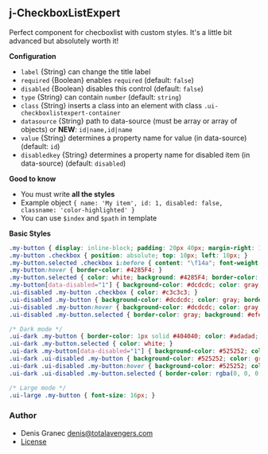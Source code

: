 ## j-CheckboxListExpert

Perfect component for checboxlist with custom styles. It's a little bit advanced but absolutely worth it!

__Configuration__

- `label` {String} can change the title label
- `required` {Boolean} enables `required` (default: `false`)
- `disabled` {Boolean} disables this control (default: `false`)
- `type` {String} can contain `number` (default: `string`)
- `class` {String} inserts a class into an element with class `.ui-checkboxlistexpert-container`
- `datasource` {String} path to data-source (must be array or array of objects) or __NEW__: `id|name,id|name`
- `value` {String} determines a property name for value (in data-source) (default: `id`)
- `disabledkey` {String} determines a property name for disabled item (in data-source) (default: `disabled`)

__Good to know__

- You must write **all the styles**
- Example object `{ name: 'My item', id: 1, disabled: false, classname: 'color-highlighted' }`
- You can use `$index` and `$path` in template

__Basic Styles__

```css
.my-button { display: inline-block; padding: 20px 40px; margin-right: 10px; border: 1px solid gray; cursor: pointer; border-radius: 2px; position: relative; user-select: none; }
.my-button .checkbox { position: absolute; top: 10px; left: 10px; }
.my-button.selected .checkbox i:before { content: "\f14a"; font-weight: 900; }
.my-button:hover { border-color: #4285F4; }
.my-button.selected { color: white; background: #4285F4; border-color: rgba(0, 0, 0, 0.2); }
.my-button[data-disabled="1"] { background-color: #dcdcdc; color: gray; border-color: #dcdcdc; cursor: not-allowed; }
.ui-disabled .my-button .checkbox { color: #c3c3c3; }
.ui-disabled .my-button { background-color: #dcdcdc; color: gray; border-color: #dcdcdc; cursor: not-allowed; }
.ui-disabled .my-button:hover { background-color: #dcdcdc; color: gray; border-color: #dcdcdc; }
.ui-disabled .my-button.selected { border-color: gray; background: #efefef; color: #5a5a5a; }

/* Dark mode */
.ui-dark .my-button { border-color: 1px solid #404040; color: #adadad; }
.ui-dark .my-button.selected { color: white; }
.ui-dark .my-button[data-disabled="1"] { background-color: #525252; color: gray; border-color: #525252; }
.ui-dark .ui-disabled .my-button { background-color: #525252; color: gray; border-color: #525252; }
.ui-dark .ui-disabled .my-button:hover { background-color: #525252; color: gray; border-color: #525252; }
.ui-dark .ui-disabled .my-button.selected { border-color: rgba(0, 0, 0, 0.2); background: #969696; color: #ffffff; }

/* Large mode */
.ui-large .my-button { font-size: 16px; }
```

### Author

- Denis Granec <denis@totalavengers.com>
- [License](https://www.totaljs.com/license/)
